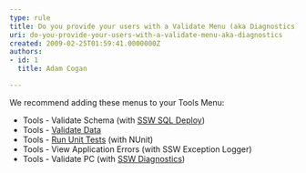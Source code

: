 ```yaml
---
type: rule
title: Do you provide your users with a Validate Menu (aka Diagnostics)?
uri: do-you-provide-your-users-with-a-validate-menu-aka-diagnostics
created: 2009-02-25T01:59:41.0000000Z
authors:
- id: 1
  title: Adam Cogan

---
```



We recommend adding these menus to your Tools Menu:

- Tools - Validate Schema (with [SSW SQL Deploy](http&#58;//www.ssw.com.au/ssw/SQLDeploy/Default.aspx))
- Tools - [Validate Data](http&#58;//www.ssw.com.au/ssw/Standards/Rules/RulesToBetterInterfaces.aspx#ValidateData)
- Tools - [Run Unit Tests](http&#58;//www.ssw.com.au/ssw/Standards/Rules/rulestobetterwindowsforms.aspx#UnitTests) (with NUnit)
- Tools - View Application Errors (with SSW Exception Logger)
- Tools - Validate PC (with [SSW Diagnostics](http&#58;//www.ssw.com.au/ssw/Diagnostics/Default.aspx))


